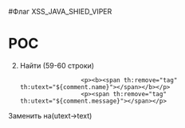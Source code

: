 #Флаг
XSS_JAVA_SHIED_VIPER


# POC


2. Найти (59-60 строки)

                        <p><b><span th:remove="tag" th:utext="${comment.name}"></span></b></p>
                        <p><span th:remove="tag" th:utext="${comment.message}"></span></p>
					
					
Заменить на(utext->text)					
                        <p><b><span th:remove="tag" th:text="${comment.name}"></span></b></p>
                        <p><span th:remove="tag" th:text="${comment.message}"></span></p>